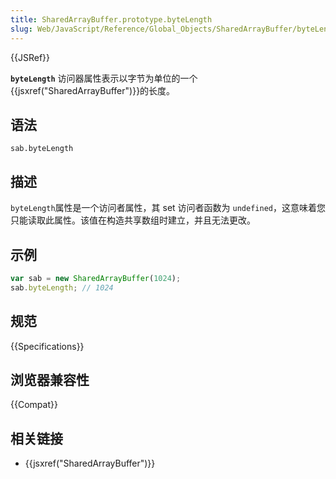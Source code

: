 ```yaml
---
title: SharedArrayBuffer.prototype.byteLength
slug: Web/JavaScript/Reference/Global_Objects/SharedArrayBuffer/byteLength
---
```


{{JSRef}}

**`byteLength`** 访问器属性表示以字节为单位的一个{{jsxref("SharedArrayBuffer")}}的长度。

## 语法

```plain
sab.byteLength
```

## 描述

`byteLength`属性是一个访问者属性，其 set 访问者函数为 `undefined`，这意味着您只能读取此属性。该值在构造共享数组时建立，并且无法更改。

## 示例

```js
var sab = new SharedArrayBuffer(1024);
sab.byteLength; // 1024
```

## 规范

{{Specifications}}

## 浏览器兼容性

{{Compat}}

## 相关链接

- {{jsxref("SharedArrayBuffer")}}
